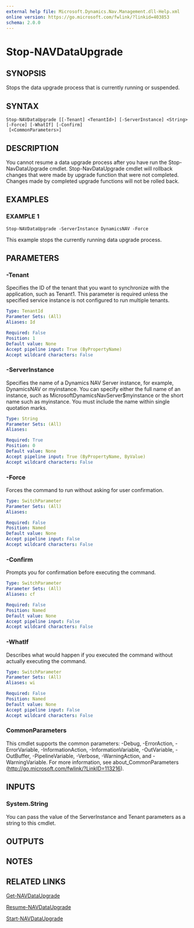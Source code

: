 ```yaml
---
external help file: Microsoft.Dynamics.Nav.Management.dll-Help.xml
online version: https://go.microsoft.com/fwlink/?linkid=403853
schema: 2.0.0
---
```


# Stop-NAVDataUpgrade

## SYNOPSIS
Stops the data upgrade process that is currently running or suspended.

## SYNTAX

```
Stop-NAVDataUpgrade [[-Tenant] <TenantId>] [-ServerInstance] <String> [-Force] [-WhatIf] [-Confirm]
 [<CommonParameters>]
```

## DESCRIPTION
You cannot resume a data upgrade process after you have run the Stop-NavDataUpgrade cmdlet.
Stop-NavDataUpgrade cmdlet will rollback changes that were made by upgrade function that were not completed. Changes made by completed upgrade functions will not be rolled back.

## EXAMPLES

### EXAMPLE 1
```
Stop-NAVDataUpgrade -ServerInstance DynamicsNAV -Force
```

This example stops the currently running data upgrade process.

## PARAMETERS

### -Tenant
Specifies the ID of the tenant that you want to synchronize with the application, such as Tenant1. This parameter is required unless the specified service instance is not configured to run multiple tenants.

```yaml
Type: TenantId
Parameter Sets: (All)
Aliases: Id

Required: False
Position: 1
Default value: None
Accept pipeline input: True (ByPropertyName)
Accept wildcard characters: False
```

### -ServerInstance
Specifies the name of a Dynamics NAV Server instance, for example, DynamicsNAV or myinstance.
You can specify either the full name of an instance, such as MicrosoftDynamicsNavServer$myinstance or the short name such as myinstance.
You must include the name within single quotation marks.

```yaml
Type: String
Parameter Sets: (All)
Aliases: 

Required: True
Position: 0
Default value: None
Accept pipeline input: True (ByPropertyName, ByValue)
Accept wildcard characters: False
```

### -Force
Forces the command to run without asking for user confirmation.

```yaml
Type: SwitchParameter
Parameter Sets: (All)
Aliases: 

Required: False
Position: Named
Default value: None
Accept pipeline input: False
Accept wildcard characters: False
```

### -Confirm
Prompts you for confirmation before executing the command.

```yaml
Type: SwitchParameter
Parameter Sets: (All)
Aliases: cf

Required: False
Position: Named
Default value: None
Accept pipeline input: False
Accept wildcard characters: False
```

### -WhatIf
Describes what would happen if you executed the command without actually executing the command.

```yaml
Type: SwitchParameter
Parameter Sets: (All)
Aliases: wi

Required: False
Position: Named
Default value: None
Accept pipeline input: False
Accept wildcard characters: False
```

### CommonParameters
This cmdlet supports the common parameters: -Debug, -ErrorAction, -ErrorVariable, -InformationAction, -InformationVariable, -OutVariable, -OutBuffer, -PipelineVariable, -Verbose, -WarningAction, and -WarningVariable. For more information, see about_CommonParameters (http://go.microsoft.com/fwlink/?LinkID=113216).

## INPUTS

### System.String
You can pass the value of the ServerInstance and Tenant parameters as a string to this cmdlet.

## OUTPUTS

## NOTES

## RELATED LINKS

[Get-NAVDataUpgrade](Get-NAVDataUpgrade.md)

[Resume-NAVDataUpgrade](Resume-NAVDataUpgrade.md)

[Start-NAVDataUpgrade](Start-NAVDataUpgrade.md)

